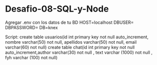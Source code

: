 # Desafio-08-SQL-y-Node

Agregar .env con los datos de tu BD
HOST=localhost
DBUSER=
DBPASSWORD=
DB=knex



Script:
create table usuarios(id int primary key not null auto_increment, nombre varchar(50) not null, apellidos varchar(50) not null, email varchar(60) not null)
create table chat(id int primary key not null auto_increment,author varchar(30) not null , text varchar (1000) not null , fyh varchar (100) not null)
